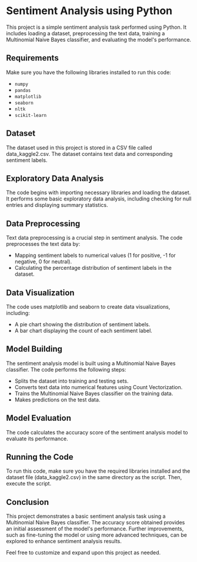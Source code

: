 # Sentiment Analysis using Python

This project is a simple sentiment analysis task performed using Python. 
It includes loading a dataset, preprocessing the text data, training a Multinomial Naive Bayes classifier, and evaluating the model's performance.

## Requirements

Make sure you have the following libraries installed to run this code:

- `numpy`
- `pandas`
- `matplotlib`
- `seaborn`
- `nltk`
- `scikit-learn`


## Dataset
The dataset used in this project is stored in a CSV file called data_kaggle2.csv. The dataset contains text data and corresponding sentiment labels.

## Exploratory Data Analysis
The code begins with importing necessary libraries and loading the dataset. It performs some basic exploratory data analysis, including checking for null entries and displaying summary statistics.

## Data Preprocessing
Text data preprocessing is a crucial step in sentiment analysis. The code preprocesses the text data by:

- Mapping sentiment labels to numerical values (1 for positive, -1 for negative, 0 for neutral).
- Calculating the percentage distribution of sentiment labels in the dataset.

## Data Visualization
The code uses matplotlib and seaborn to create data visualizations, including:

- A pie chart showing the distribution of sentiment labels.
- A bar chart displaying the count of each sentiment label.

## Model Building
The sentiment analysis model is built using a Multinomial Naive Bayes classifier. The code performs the following steps:

- Splits the dataset into training and testing sets.
- Converts text data into numerical features using Count Vectorization.
- Trains the Multinomial Naive Bayes classifier on the training data.
- Makes predictions on the test data.

## Model Evaluation
The code calculates the accuracy score of the sentiment analysis model to evaluate its performance.

## Running the Code
To run this code, make sure you have the required libraries installed and the dataset file (data_kaggle2.csv) in the same directory as the script. Then, execute the script.

## Conclusion
This project demonstrates a basic sentiment analysis task using a Multinomial Naive Bayes classifier. The accuracy score obtained provides an initial assessment of the model's performance. Further improvements, such as fine-tuning the model or using more advanced techniques, can be explored to enhance sentiment analysis results.

Feel free to customize and expand upon this project as needed.





